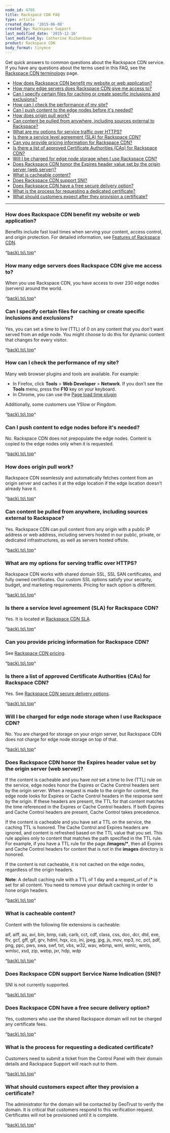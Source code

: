 ```yaml
---
node_id: 4705
title: Rackspace CDN FAQ
type: article
created_date: '2015-06-08'
created_by: Rackspace Support
last_modified_date: '2015-12-16'
last_modified_by: Catherine Richardson
product: Rackspace CDN
body_format: tinymce
---
```


Get quick answers to common questions about the Rackspace CDN service.
If you have any questions about the terms used in this FAQ, see the
[Rackspace CDN
terminology](/how-to/rackspace-cdn-terminology)
page.

<a href="" id="top"></a>

-   [How does Rackspace CDN benefit my website or web
    application?](#benefit)
-   [How many edge servers does Rackspace CDN give me access
    to?](#howmany)
-   [Can I specify certain files for caching or create specific
    inclusions and exclusions?](#specify)
-   [How can I check the performance of my site?](#performance)
-   [Can I push content to the edge nodes before it's needed?](#push)
-   [How does origin pull work?](#originpull)
-   [Can content be pulled from anywhere, including sources external to
    Rackspace?](#pullanywhere)
-   [What are my options for service traffic over HTTPS?](#https)
-   [Is there a service level agreement (SLA) for Rackspace CDN?](#sla)
-   [Can you provide pricing information for Rackspace
    CDN?](#Pricing%20information)
-   [Is there a list of approved Certificate Authorities (CAs) for
    Rackspace CDN?](#certificate%20authorities)
-   [Will I be charged for edge node storage when I use Rackspace
    CDN?](#storagge)
-   [Does Rackspace CDN honor the Expires header value set by the origin
    server (web
    server)?](#Does%20Rackspace%20CDN%20honor%20the%20Expires%20header%20value%20set%20by%20the%20origin%20server%20(web%20server)?)
-   [What is cacheable content?](#What%20is%20cacheable%20content?)
-   [Does Rackspace CDN support
    SNI?](#Does%20Rackspace%20CDN%20support%20SNI?)
-   [Does Rackspace CDN have a free secure delivery
    option?](#Does%20Rackspace%20CDN%20have%20a%20free%20secure%20delivery%20option?)
-   [What is the process for requesting a dedicated
    certificate?](#What%20is%20the%20process%20for%20requesting%20a%20dedicated%20certificate?)
-   [What should customers expect after they provision a
    certificate?](#What%20should%20customers%20expect%20after%20they%20provision%20a%20certificate?)



------------------------------------------------------------------------

###

### <a href="" id="benefit"></a>How does Rackspace CDN benefit my website or web application?

Benefits include fast load times when serving your content, access
control, and origin protection. For detailed information, see [Features
of Rackspace
CDN](/how-to/features-of-rackspace-cdn).

^[back\\ to\\ top](#top)^

### <a href="" id="howmany"></a>How many edge servers does Rackspace CDN give me access to?

When you use Rackspace CDN, you have access to over 230 edge nodes
(servers) around the world.

^[back\\ to\\ top](#top)^

### <a href="" id="specify"></a>Can I specify certain files for caching or create specific inclusions and exclusions?

Yes, you can set a time to live (TTL) of 0 on any content that you don't
want served from an edge node. You might choose to do this for dynamic
content that changes for every visitor.

^[back\\ to\\ top](#top)^

### <a href="" id="performance"></a>How can I check the performance of my site?

Many web browser plugins and tools are available. For example:

-   In Firefox, click **Tools** &gt; **Web Developer** &gt;
    **Network**.
    If you don't see the **Tools** menu, press the **F10** key on
    your keyboard.
-   In Chrome, you can use the [Page load time
    plugin](https://chrome.google.com/webstore/detail/page-load-time/fploionmjgeclbkemipmkogoaohcdbig?hl=en)

Additionally, some customers use YSlow or Pingdom.

^[back\\ to\\ top](#top)^

### <a href="" id="push"></a>Can I push content to edge nodes before it's needed?

No. Rackspace CDN does not prepopulate the edge nodes. Content is copied
to the edge nodes only when it is requested.

^[back\\ to\\ top](#top)^

### <a href="" id="originpull"></a>How does origin pull work?

Rackspace CDN seamlessly and automatically fetches content from an
origin server and caches it at the edge location if the edge location
doesn&rsquo;t already have it.

^[back\\ to\\ top](#top)^

### <a href="" id="pullanywhere"></a>Can content be pulled from anywhere, including sources external to Rackspace?

Yes. Rackspace CDN can pull content from any origin with a public IP
address or web address, including servers hosted in our public, private,
or dedicated infrastructures, as well as servers hosted offsite.

^[back\\ to\\ top](#top)^

### <a href="" id="https"></a>What are my options for serving traffic over HTTPS?

Rackspace CDN works with shared domain SSL, SSL SAN certificates, and
fully owned certificates. Our custom SSL options satisfy your security,
budget, and marketing requirements. Pricing for each option is
different.

^[back\\ to\\ top](#top)^

### <a href="" id="sla"></a>Is there a service level agreement (SLA) for Rackspace CDN?

Yes. It is located at [Rackspace CDN
SLA](http://www.rackspace.com/information/legal/service-level-guarantee-rackspace-cdn).

^[back\\ to\\ top](#top)^

### <a href="" id="Pricing information"></a>Can you provide pricing information for Rackspace CDN?

See [Rackspace CDN
pricing](http://www.rackspace.com/cloud/cdn-content-delivery-network).

^[back\\ to\\ top](#top)^

### <a href="" id="certificate authorities"></a>Is there a list of approved Certificate Authorities (CAs) for Rackspace CDN?

Yes. See [Rackspace CDN secure delivery
options](/how-to/rackspace-cdn-secure-delivery-options#Secure%2520origin).

^[back\\ to\\ top](#top)^

### <a href="" id="storagge"></a>Will I be charged for edge node storage when I use Rackspace CDN?

No. You are charged for storage on your origin server, but Rackspace CDN
does not charge for edge node storage on top of that.

^[back\\ to\\ top](#top)^

### <a href="" id="Does Rackspace CDN honor the Expires header value set by the origin server (web server)?"></a>Does Rackspace CDN honor the Expires header value set by the origin server (web server)?

If the content is cacheable and you have *not* set a time to live (TTL)
rule on the service, edge nodes honor the Expires or Cache Control
headers sent by the origin server. When a request is made to the origin
for content, the edge node looks for Expires or Cache Control headers in
the response sent by the origin. If these headers are present, the TTL
for that content matches the time referenced in the Expires or Cache
Control headers. If both Expires and Cache Control headers are present,
Cache Control takes precedence.

If the content is cacheable and you have set a TTL on the service, the
caching TTL is honored. The Cache Control and Expires headers are
ignored, and content is refreshed based on the TTL value that you set.
This rule applies only to content that matches the path specified in the
TTL rule. For example, if you have a TTL rule for the page
**/images/\***, then all Expires and Cache Control headers for content
that is *not* in the **images** directory is honored.

If the content is not cacheable, it is not cached on the edge nodes,
regardless of the origin headers.

**Note**: A default caching rule with a TTL of 1 day and a request\_url
of /\* is set for all content. You need to remove your default caching
in order to hone origin headers.

^[back\\ to\\ top](#top)^

### <a href="" id="What is cacheable content?"></a>What is cacheable content?

Content with the following file extensions is cacheable:

aif, aiff, au, avi, bin, bmp, cab, carb, cct, cdf, class, css, doc, dcr,
dtd, exe, flv, gcf, gff, gif, grv, hdml, hqx, ico, ini, jpeg, jpg, js,
mov, mp3, nc, pct, pdf, png, ppc, pws, swa, swf, txt, vbs, w32, wav,
wbmp, wml, wmlc, wmls, wmlsc, xsd, zip, webp, jxr, hdp, wdp

^[back\\ to\\ top](#top)^

### <a href="" id="Does Rackspace CDN support SNI?"></a>Does Rackspace CDN support Service Name Indication (SNI)?

SNI is not currently supported.

^[back\\ to\\ top](#top)^

### <a href="" id="Does Rackspace CDN have a free secure delivery option?"></a>Does Rackspace CDN have a free secure delivery option?

Yes, customers who use the shared Rackspace domain will not be charged
any certificate fees.

^[back\\ to\\ top](#top)^

### <a href="" id="What is the process for requesting a dedicated certificate?"></a>What is the process for requesting a dedicated certificate?

Customers need to submit a ticket from the Control Panel with their
domain details and Rackspace Support will reach out to them.

^[back\\ to\\ top](#top)^

### <a href="" id="What should customers expect after they provision a certificate?"></a>What should customers expect after they provision a certificate?

The administrator for the domain will be contacted by GeoTrust to verify
the domain. It is critical that customers respond to this verification
request. Certificates will not be provisioned until it is complete.

^[back\\ to\\ top](#top)^

